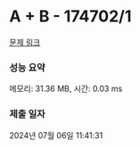 # A + B - 174702/1 

[문제 링크](https://level.goorm.io/exam/174702/a-b/quiz/1) 

### 성능 요약

메모리: 31.36 MB, 시간: 0.03 ms

### 제출 일자

2024년 07월 06일 11:41:31

